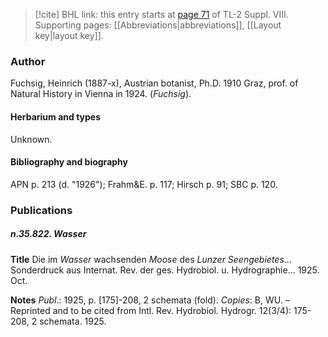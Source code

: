 > [!cite] BHL link: this entry starts at [page 71](https://www.biodiversitylibrary.org/item/103832#page/83/mode/1up) of TL-2 Suppl. VIII.
> Supporting pages: [[Abbreviations|abbreviations]], [[Layout key|layout key]].

### Author

Fuchsig, Heinrich (1887-x), Austrian botanist, Ph.D. 1910 Graz, prof. of Natural History in Vienna in 1924. (*Fuchsig*).

#### Herbarium and types

Unknown.

#### Bibliography and biography

APN p. 213 (d. "1926"); Frahm&E. p. 117; Hirsch p. 91; SBC p. 120.

### Publications

##### n.35.822. Wasser

**Title**
Die im *Wasser* wachsenden *Moose* des *Lunzer Seengebietes*... Sonderdruck aus Internat. Rev. der ges. Hydrobiol. u. Hydrographie... 1925. Oct.

**Notes**
*Publ*.: 1925, p. \[175\]-208, 2 schemata (fold). *Copies*: B, WU. – Reprinted and to be cited from Intl. Rev. Hydrobiol. Hydrogr. 12(3/4): 175-208, 2 schemata. 1925.

